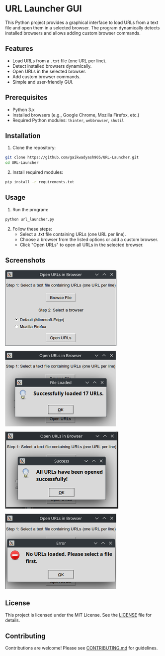 # URL Launcher GUI

This Python project provides a graphical interface to load URLs from a text file and open them in a selected browser. The program dynamically detects installed browsers and allows adding custom browser commands.

## Features
- Load URLs from a `.txt` file (one URL per line).
- Detect installed browsers dynamically.
- Open URLs in the selected browser.
- Add custom browser commands.
- Simple and user-friendly GUI.

## Prerequisites
- Python 3.x
- Installed browsers (e.g., Google Chrome, Mozilla Firefox, etc.)
- Required Python modules: `tkinter`, `webbrowser`, `shutil`

## Installation
1. Clone the repository:
  ```bash
  git clone https://github.com/gaikwadyash905/URL-Launcher.git
  cd URL-Launcher
  ```
2. Install required modules:
  ```bash
  pip install -r requirements.txt
  ```

## Usage
1. Run the program:
  ```bash
  python url_launcher.py
  ```

2. Follow these steps:
   - Select a .txt file containing URLs (one URL per line).
   - Choose a browser from the listed options or add a custom browser.
   - Click "Open URLs" to open all URLs in the selected browser.

## Screenshots
![Image 1](screenshots/url_launcher.png "URL Launcher")

![Image 2](screenshots/url_launcher_file_loaded_msg.png "URL Launcher file loaded message")

![Image 3](screenshots/url_launcher_success_msg.png "URL Launcher - All URLs opened message")

![Image 3](screenshots/url_launcher_no_file_error_msg.png "URL Launcher - No file opened message")

## License
This project is licensed under the MIT License. See the [LICENSE](LICENSE "Licence file") file for details.

## Contributing
Contributions are welcome! Please see [CONTRIBUTING.md](CONTRIBUTING.md) for guidelines.
